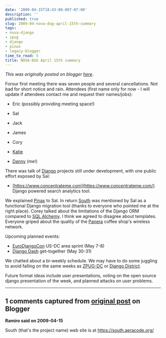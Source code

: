 ```yaml
---
date: '2009-04-15T18:43:00.007-07:00'
description: ''
published: true
slug: 2009-04-nova-dug-april-15th-summary
tags:
- nova-django
- zpug
- django
- pinax
- legacy-blogger
time_to_read: 5
title: NOVA-DUG April 15th summary
---
```


*This was originally posted on blogger [here](https://pydanny.blogspot.com/2009/04/nova-dug-april-15th-summary.html)*.

Forour first meeting there was seven people and several cancellations. Not bad for short notice and rain. Attendees (first name only for now - I will update if attendees contact me and request their names/jobs):


- Eric (possibly providing meeting space!)

- Sal

- Jack
- James
- Cory
- [Katie](https://elephantangelchild.blogspot.com/)

- [Danny](https://pydanny.blogspot.com/) (me!)

There was talk of [Django](https://djangoproject.com/) projects still under development, with one public effort exposed by Sal:


- [https://www.concentrateme.com](https://www.concentrateme.com/) Django powered search analytics tool.

We explained [Pinax](https://pinaxproject.com/) to Sal. In return [South](https://south.aeracode.org/) was mentioned by Sal as a functional Django migration tool (thanks to everyone who pointed me at the right place). Corey talked about the limitations of the Django ORM compared to [SQL Alchemy](https://www.sqlalchemy.org/). I think we agreed to disagree about templates. Everyone griped about the quality of the [Panera](https://www.panerabread.com/) coffee shop's wireless network.

Upcoming planned events:


- [EuroDjangoCon](https://euro.djangocon.org/) US-DC area sprint (May 7-8)
- [Django Dash](https://djangodash.com/) get-together (May 30-31)

We chatted about a bi-weekly schedule. We may have to do some juggling to avoid falling on the same weeks as [ZPUG-DC](https://www.zpug.org/) or [Django District](https://groups.google.com/group/django-district).

Future format ideas include user presentations, voting on the open source django presentation of the week, and planned attacks on user problems.

---

## 1 comments captured from [original post](https://pydanny.blogspot.com/2009/04/nova-dug-april-15th-summary.html) on Blogger

**Ramiro said on 2009-04-15**

South (that's the project name) web site is at https://south.aeracode.org/

